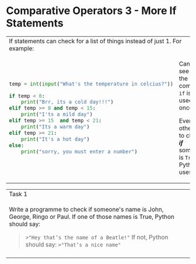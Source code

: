 # Comparative Operators 3 - More If Statements

<table>
<tbody>
  <tr>
    <td class="tg-0lax" colspan="2">If statements can check for a list of things instead of just 1. For example:
</td>
  </tr>
<tr>
<td> 

```python
temp = int(input("What's the temperature in celcius?"))

if temp < 8:
    print("Brr, its a cold day!!!")
elif temp >= 8 and temp < 15:
    print("I'ts a mild day")
elif temp >= 15  and temp < 21:
    print("Its a warm day")
elif temp >= 21:
    print("It's a hot day")
else:
    print("sorry, you must enter a number")
```

</td>
<td>

Can you see that the command `if` is only used once?

Every other time to check ***if*** something is `True`, Python uses `elif`.

</td>
</tr>
</tbody>
</table>

<table>
<tbody>
  <tr>
    <td class="tg-0lax" colspan="2">Task 1</td>
  </tr>
<tr>
<td style="width:50%;"> 

Write a programme to check if someone's name is John, George, Ringo or Paul. 
If one of those names is True, Python should say:
>`>"Hey that’s the name of a Beatle!"`
If not, Python should say:
>`>"That’s a nice name"`

</td>
</tr>
<tr><td></td></tr>
</tbody>
</table>
